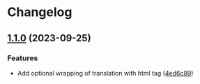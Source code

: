 # Changelog

## [1.1.0](https://www.github.com/researchsquare/jekyll-translations/compare/v1.0.0...v1.1.0) (2023-09-25)


### Features

* Add optional wrapping of translation with html tag ([4ed6c89](https://www.github.com/researchsquare/jekyll-translations/commit/4ed6c899207701d6d0bf3b76a361eaaec53deb11))
